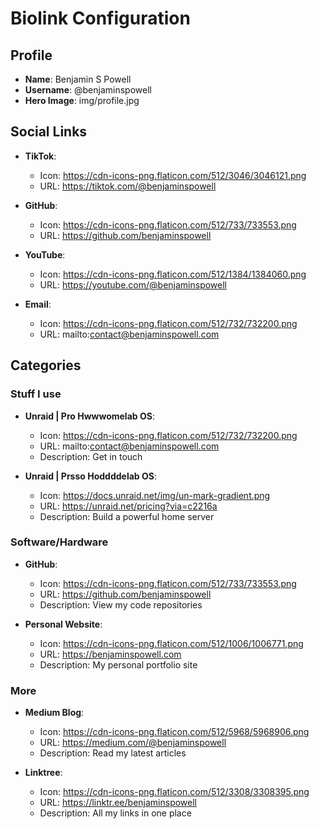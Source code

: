 <!-- data.md -->
# Biolink Configuration

## Profile
- **Name**: Benjamin S Powell
- **Username**: @benjaminspowell
- **Hero Image**: img/profile.jpg

## Social Links
- **TikTok**:
  - Icon: https://cdn-icons-png.flaticon.com/512/3046/3046121.png
  - URL: https://tiktok.com/@benjaminspowell

- **GitHub**:
  - Icon: https://cdn-icons-png.flaticon.com/512/733/733553.png
  - URL: https://github.com/benjaminspowell

- **YouTube**:
  - Icon: https://cdn-icons-png.flaticon.com/512/1384/1384060.png
  - URL: https://youtube.com/@benjaminspowell

- **Email**:
  - Icon: https://cdn-icons-png.flaticon.com/512/732/732200.png
  - URL: mailto:contact@benjaminspowell.com

## Categories

### Stuff I use 
- **Unraid | Pro Hwwwomelab OS**:
  - Icon: https://cdn-icons-png.flaticon.com/512/732/732200.png
  - URL: mailto:contact@benjaminspowell.com
  - Description: Get in touch

- **Unraid | Prsso Hoddddelab OS**:
  - Icon: https://docs.unraid.net/img/un-mark-gradient.png
  - URL: https://unraid.net/pricing?via=c2216a
  - Description: Build a powerful home server

### Software/Hardware
- **GitHub**:
  - Icon: https://cdn-icons-png.flaticon.com/512/733/733553.png
  - URL: https://github.com/benjaminspowell
  - Description: View my code repositories

- **Personal Website**:
  - Icon: https://cdn-icons-png.flaticon.com/512/1006/1006771.png
  - URL: https://benjaminspowell.com
  - Description: My personal portfolio site

### More
- **Medium Blog**:
  - Icon: https://cdn-icons-png.flaticon.com/512/5968/5968906.png
  - URL: https://medium.com/@benjaminspowell
  - Description: Read my latest articles

- **Linktree**:
  - Icon: https://cdn-icons-png.flaticon.com/512/3308/3308395.png
  - URL: https://linktr.ee/benjaminspowell
  - Description: All my links in one place
